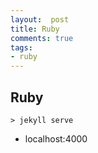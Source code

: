 ```yaml
---
layout:  post
title: Ruby
comments: true
tags:
- ruby
---
```



## Ruby
`> jekyll serve`
- localhost:4000
